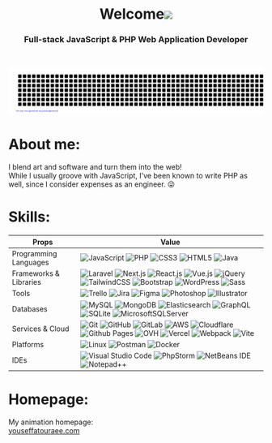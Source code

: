 <h1 align="center">Welcome<img width="35" src="https://c.tenor.com/nebZyl8oN7IAAAAi/wave-hello.gif" /></h1>

<h3 align="center">Full-stack JavaScript & PHP Web Application Developer</h3>

<br/>
<div align="center">

![Yousef Fatouraee](gitartwork.svg)
 
<h1 align="left">About me:</h1>

<!-- ___ -->
<p align="left">
I blend art and software and turn them into the web!
<br/>
While I usually groove with JavaScript, I've been known to write PHP as well, since I consider expenses as an engineer. 😜
</p>

<h1 align="left">Skills:</h1>


<!-- ___ -->


| Props | Value |
|--|--|
| Programming Languages | ![JavaScript](https://img.shields.io/badge/JavaScript-%23323330.svg?logo=javascript&logoColor=%23F7DF1E) ![PHP](https://img.shields.io/badge/PHP-%23777BB4.svg?logo=php&logoColor=white) ![CSS3](https://img.shields.io/badge/CSS3-%231572B6.svg?logo=css3&logoColor=white) ![HTML5](https://img.shields.io/badge/HTML5-%23E34F26.svg?logo=html5&logoColor=white) ![Java](https://img.shields.io/badge/Java-ED8B00?logo=openjdk&logoColor=white)|
|Frameworks & Libraries| ![Laravel](https://img.shields.io/badge/Laravel-%23FF2D20.svg?&logo=laravel&logoColor=white) ![Next.js](https://img.shields.io/badge/Next.js-000000?&logo=nextdotjs&logoColor=white) ![React.js](https://img.shields.io/badge/React.js-%2335495e.svg?logo=react&logoColor=%blue) ![Vue.js](https://img.shields.io/badge/Vue.js-%2335495e.svg?logo=vuedotjs&logoColor=%234FC08D) ![jQuery](https://img.shields.io/badge/jQuery-%2335495e.svg?logo=jquery&logoColor=%blue) ![TailwindCSS](https://img.shields.io/badge/Tailwind_CSS-%2338B2AC.svg?logo=tailwind-css&logoColor=white) ![Bootstrap](https://img.shields.io/badge/Bootstrap-%230047B3.svg?logo=bootstrap&logoColor=white) ![WordPress](https://img.shields.io/badge/WordPress-%23117AC9.svg?logo=WordPress&logoColor=white) ![Sass](https://img.shields.io/badge/Sass-hotpink.svg?logo=sass&logoColor=white)| 
|Tools|![Trello](https://img.shields.io/badge/Trello-%23026AA7.svg?logo=Trello&logoColor=white) ![Jira](https://img.shields.io/badge/Jira-%230A0FFF.svg?logo=jira&logoColor=white) ![Figma](https://img.shields.io/badge/Figma-F24E1E?logo=figma&logoColor=ffffff) ![Photoshop](https://img.shields.io/badge/Photoshop-31A8FF?logo=adobe%20photoshop&logoColor=000) ![Illustrator](https://img.shields.io/badge/Illustrator-%23FF9A00.svg?logo=adobe%20illustrator&logoColor=white)|
|Databases|![MySQL](https://img.shields.io/badge/MySQL-%2300f.svg?logo=mysql&logoColor=white) ![MongoDB](https://img.shields.io/badge/MongoDB-%234ea94b.svg?logo=mongodb&logoColor=white) ![Elasticsearch](https://img.shields.io/badge/Elasticsearch-F80000?logo=elasticsearch&logoColor=white) ![GraphQL](https://img.shields.io/badge/-GraphQL-E10098?logo=graphql&logoColor=white) ![SQLite](https://img.shields.io/badge/SQLite-003B57?logo=sqlite&logoColor=white) ![MicrosoftSQLServer](https://img.shields.io/badge/Microsoft%20SQL%20Server-CC2927?logo=microsoft%20sql%20server&logoColor=white)|
|Services & Cloud|![Git](https://img.shields.io/badge/Git-%23F05033.svg?logo=git&logoColor=white) ![GitHub](https://img.shields.io/badge/GitHub-%23121011.svg?logo=github&logoColor=white) ![GitLab](https://img.shields.io/badge/GitLab-%23181717svg?logo=gitlab&logoColor=white) ![AWS](https://img.shields.io/badge/AWS-%23FF9900.svg?logo=amazon-aws&logoColor=white) ![Cloudflare](https://img.shields.io/badge/Cloudflare-F38020?logo=Cloudflare&logoColor=white) ![Github Pages](https://img.shields.io/badge/GitHub%20Pages-121013?logo=github&logoColor=white) ![OVH](https://img.shields.io/badge/OVH-%23123F6D.svg?logo=ovh&logoColor=#123F6D) ![Vercel](https://img.shields.io/badge/Vercel-%23000000.svg?logo=vercel&logoColor=white) ![Webpack](https://img.shields.io/badge/Webpack-%238DD6F9.svg?logo=webpack&logoColor=black) ![Vite](https://img.shields.io/badge/Vite-%23646CFF.svg?logo=vite&logoColor=white)|
|Platforms| ![Linux](https://img.shields.io/badge/Linux-FCC624?logo=linux&logoColor=black) ![Postman](https://img.shields.io/badge/Postman-FF6C37?&logo=postman&logoColor=white) ![Docker](https://img.shields.io/badge/Docker-%230db7ed.svg?logo=docker&logoColor=white)|
|IDEs| ![Visual Studio Code](https://img.shields.io/badge/Visual%20Studio%20Code-0078d7.svg?logo=visual-studio-code&logoColor=white) ![PhpStorm](https://img.shields.io/badge/PhpStorm-143?logo=phpstorm&logoColor=black&color=black&labelColor=darkorchid) ![NetBeans IDE](https://img.shields.io/badge/NetBeansIDE-1B6AC6.svg?logo=apache-netbeans-ide&logoColor=white)	![Notepad++](https://img.shields.io/badge/Notepad++-90E59A.svg?logo=notepad%2b%2b&logoColor=black)|



<h1 align="left">Homepage:</h1>
<p align="left">
My animation homepage:
</br>
<a href="https://youseffatouraee.com">youseffatouraee.com</a>
</p>
